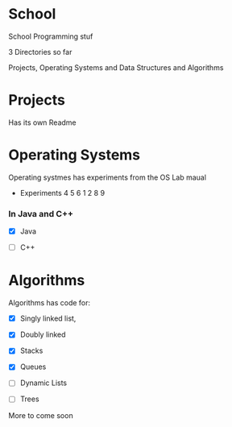 # School
School Programming stuf


3 Directories so far

Projects, Operating Systems and Data Structures and Algorithms

# Projects 
Has its own Readme


# Operating Systems
Operating systmes has experiments from the OS Lab maual 
- Experiments 4 5 6 1 2 8 9

### In Java and C++
- [x] Java
- [ ] C++


# Algorithms
Algorithms has code for:
- [x] Singly linked list,
- [x] Doubly linked 
- [x] Stacks
- [x] Queues
- [ ] Dynamic Lists
- [ ] Trees


More to come soon 
